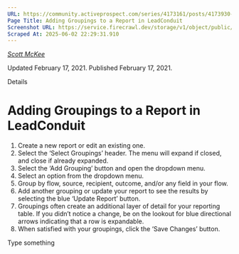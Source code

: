 ```yaml
---
URL: https://community.activeprospect.com/series/4173161/posts/4173930-adding-groupings-to-a-report-in-leadconduit
Page Title: Adding Groupings to a Report in LeadConduit
Screenshot URL: https://service.firecrawl.dev/storage/v1/object/public/media/screenshot-d10ebb2c-e1b1-4bd5-b8c2-d2e7ef0907c6.png
Scraped At: 2025-06-02 22:29:31.910
---
```



[_Scott McKee_](https://community.activeprospect.com/memberships/7557680-scott-mckee)

Updated February 17, 2021. Published February 17, 2021.

Details

# Adding Groupings to a Report in LeadConduit

1. Create a new report or edit an existing one.
2. Select the ‘Select Groupings’ header. The menu will expand if closed, and close if already expanded.
3. Select the ‘Add Grouping’ button and open the dropdown menu.
4. Select an option from the dropdown menu.
6. Group by flow, source, recipient, outcome, and/or any field in your flow.
7. Add another grouping or update your report to see the results by selecting the blue ‘Update Report’ button.
8. Groupings often create an additional layer of detail for your reporting table. If you didn’t notice a change, be on the lookout for blue directional arrows indicating that a row is expandable.
9. When satisfied with your groupings, click the ‘Save Changes’ button.

Type something
